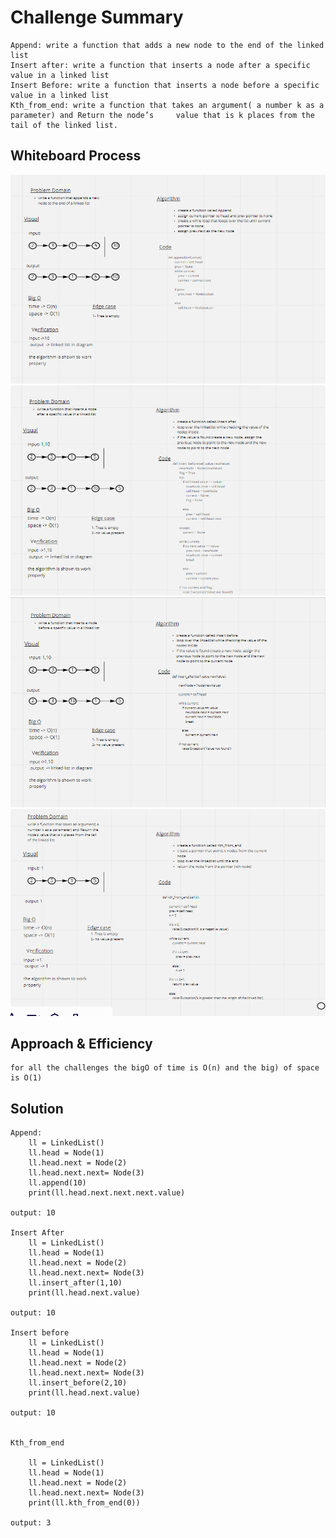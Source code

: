 # Challenge Summary
    Append: write a function that adds a new node to the end of the linked list
    Insert after: write a function that inserts a node after a specific value in a linked list
    Insert Before: write a function that inserts a node before a specific value in a linked list
    Kth_from_end: write a function that takes an argument( a number k as a parameter) and Return the node’s     value that is k places from the tail of the linked list.

## Whiteboard Process
![image](Code_challenge_6_append.PNG)
![image](Code_challenge_6_insert_after.PNG)
![image](Code_challenge_6_insert_before.PNG)
![image](Code_challenge_7.PNG)

## Approach & Efficiency
    for all the challenges the bigO of time is O(n) and the big) of space is O(1)

## Solution

    Append:
        ll = LinkedList()
        ll.head = Node(1)
        ll.head.next = Node(2)
        ll.head.next.next= Node(3)
        ll.append(10)
        print(ll.head.next.next.next.value)

    output: 10

    Insert After
        ll = LinkedList()
        ll.head = Node(1)
        ll.head.next = Node(2)
        ll.head.next.next= Node(3)
        ll.insert_after(1,10)
        print(ll.head.next.value)

    output: 10

    Insert before
        ll = LinkedList()
        ll.head = Node(1)
        ll.head.next = Node(2)
        ll.head.next.next= Node(3)
        ll.insert_before(2,10)
        print(ll.head.next.value)

    output: 10


    Kth_from_end

        ll = LinkedList()
        ll.head = Node(1)
        ll.head.next = Node(2)
        ll.head.next.next= Node(3)
        print(ll.kth_from_end(0))

    output: 3
